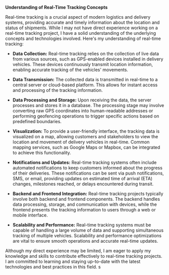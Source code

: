 **Understanding of Real-Time Tracking Concepts**

Real-time tracking is a crucial aspect of modern logistics and delivery systems, providing accurate and timely information about the location and status of shipments. While I may not have direct experience working on a real-time tracking project, I have a solid understanding of the underlying concepts and technologies involved. Here's my understanding of real-time tracking:

- **Data Collection:** Real-time tracking relies on the collection of live data from various sources, such as GPS-enabled devices installed in delivery vehicles. These devices continuously transmit location information, enabling accurate tracking of the vehicles' movements.

- **Data Transmission:** The collected data is transmitted in real-time to a central server or cloud-based platform. This allows for instant access and processing of the tracking information.

- **Data Processing and Storage:** Upon receiving the data, the server processes and stores it in a database. The processing stage may involve converting raw GPS coordinates into human-readable addresses or performing geofencing operations to trigger specific actions based on predefined boundaries.

- **Visualization:** To provide a user-friendly interface, the tracking data is visualized on a map, allowing customers and stakeholders to view the location and movement of delivery vehicles in real-time. Common mapping services, such as Google Maps or Mapbox, can be integrated to achieve this functionality.

- **Notifications and Updates:** Real-time tracking systems often include automated notifications to keep customers informed about the progress of their deliveries. These notifications can be sent via push notifications, SMS, or email, providing updates on estimated time of arrival (ETA) changes, milestones reached, or delays encountered during transit.

- **Backend and Frontend Integration:** Real-time tracking projects typically involve both backend and frontend components. The backend handles data processing, storage, and communication with devices, while the frontend presents the tracking information to users through a web or mobile interface.

- **Scalability and Performance:** Real-time tracking systems must be capable of handling a large volume of data and supporting simultaneous tracking of multiple vehicles. Scalability and performance optimizations are vital to ensure smooth operations and accurate real-time updates.

Although my direct experience may be limited, I am eager to apply my knowledge and skills to contribute effectively to real-time tracking projects. I am committed to learning and staying up-to-date with the latest technologies and best practices in this field.
s
